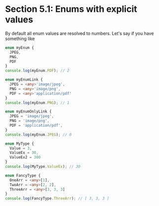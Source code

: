 # Section 5.1: Enums with explicit values

By default all enum values are resolved to numbers. Let's say if you have something 
like

```ts
enum myEnum {
  JPEG,
  PNG,
  PDF
}
console.log(myEnum.PDF); // 2

enum myEnumLink {
  JPEG = <any>'image/jpeg',
  PNG = <any>'image/png',
  PDF = <any>'application/pdf'
}
console.log(myEnum.PNG); // 1

enum myEnumOnlyLink {
  JPEG = 'image/jpeg',
  PNG = 'image/png',
  PDF = 'application/pdf',
}
console.log(myEnum.JPEG); // 0

enum MyType {
  Value = 3,
  ValueEx = 30,
  ValueEx2 = 300
}
console.log(MyType.ValueEx); // 30

enum FancyType {
  OneArr = <any>[1],
  TwoArr = <any>[2, 2],
  ThreeArr = <any>[3, 3, 3]
}
console.log(FancyType.ThreeArr); // [ 3, 3, 3 ]
```